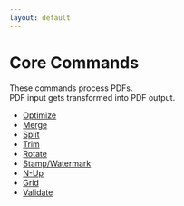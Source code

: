 ```yaml
---
layout: default
---
```


# Core Commands

These commands process PDFs.<br>
PDF input gets transformed into PDF output.

- [Optimize](core/optimize.md)
- [Merge](core/merge.md)
- [Split](core/split.md)
- [Trim](core/trim.md)
- [Rotate](core/rotate.md)
- [Stamp/Watermark](core/stamp.md)
- [N-Up](core/nup.md)
- [Grid](core/grid.md)
- [Validate](core/validate.md)